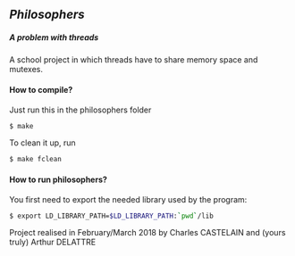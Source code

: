 ## _Philosophers_
##### _A problem with threads_

A school project in which threads have to share memory space and mutexes.

#### How to compile?
Just run this in the philosophers folder
```sh
$ make
```

To clean it up, run
```sh
$ make fclean
```

#### How to run philosophers?

You first need to export the needed library used by the program:
```sh
$ export LD_LIBRARY_PATH=$LD_LIBRARY_PATH:`pwd`/lib
```

Project realised in February/March 2018 by Charles CASTELAIN and (yours truly) Arthur DELATTRE